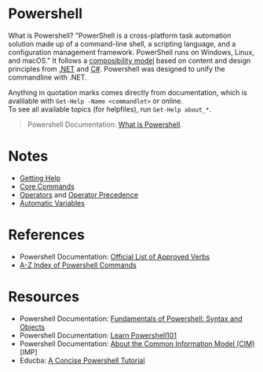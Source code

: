 # Powershell
What is Powershell? "PowerShell is a cross-platform task automation solution made up of a command-line shell, a scripting language, and a configuration management framework. 
PowerShell runs on Windows, Linux, and macOS." It follows a [composibility model](https://en.wikipedia.org/wiki/Monolithic_application) based on content and design principles
from [.NET](https://dotnet.microsoft.com/) and [C#](https://docs.microsoft.com/en-us/dotnet/csharp/tour-of-csharp/). Powershell was designed to unify the commandline with .NET.

Anything in quotation marks comes directly from documentation, which is avalilable with `Get-Help -Name <commandlet>` or online. <br />
To see all available topics (for helpfiles), run `Get-Help about_*`.
> Powershell Documentation: [What is Powershell](https://docs.microsoft.com/en-us/powershell/scripting/overview?view=powershell-7.1).


# Notes
- [Getting Help](https://github.com/EthanC2/Notes-and-Writeups/blob/main/Powershell/Getting-Help.md)
- [Core Commands](https://github.com/EthanC2/Notes-and-Writeups/blob/main/Powershell/Core%20Commands.md)
- [Operators](https://github.com/EthanC2/Notes-and-Writeups/blob/main/Powershell/Operators.md) and [Operator Precedence](https://docs.microsoft.com/en-us/powershell/module/microsoft.powershell.core/about/about_operator_precedence?view=powershell-7.2)
- [Automatic Variables](https://github.com/EthanC2/Notes-and-Writeups/blob/main/Powershell/Automatic%20Variables.md)

# References
- Powershell Documentation: [Official List of Approved Verbs](https://docs.microsoft.com/en-us/powershell/scripting/developer/cmdlet/approved-verbs-for-windows-powershell-commands?view=powershell-7.1)
- [A-Z Index of Powershell Commands](https://ss64.com/ps/)

# Resources
- Powershell Documentation: [Fundamentals of Powershell: Syntax and Objects](https://docs.microsoft.com/en-us/powershell/scripting/learn/tutorials/01-discover-powershell?view=powershell-7.1)
- Powershell Documentation: [Learn Powershell101](https://docs.microsoft.com/en-us/powershell/scripting/learn/ps101/00-introduction?view=powershell-7.1)
- Powershell Documentation: [About the Common Information Model (CIM)](https://docs.microsoft.com/en-us/windows/win32/wmisdk/common-information-model) \[IMP\]
- Educba: [A Concise Powershell Tutorial](https://www.educba.com/cmdlets-in-powershell/?source=leftnav)
